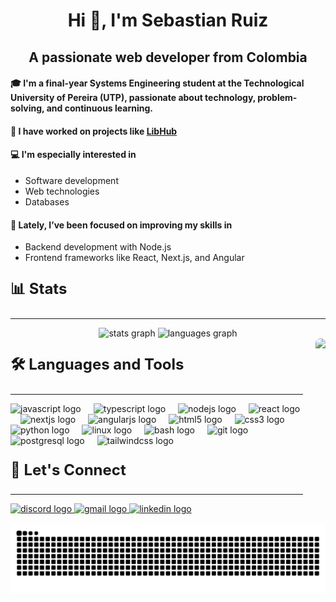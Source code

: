 <h1 align="center">Hi 👋, I'm Sebastian Ruiz</h1>



<h2 align="center">A passionate web developer from Colombia</h2>



<h4 align="left">🎓 I'm a final-year Systems Engineering student at the Technological University of Pereira (UTP), passionate about technology, problem-solving, and continuous learning.</h4>



<h4 align="left">🔭 I have worked on projects like <a href="https://github.com/Areshkew/humble-project-ui" target="_blank"> LibHub </a></h4>



<h4 align="left">💻 I'm especially interested in</h4>
<ul align="left">
  <li>Software development</li>
  <li>Web technologies</li>
  <li>Databases</li>
</ul>

<h4 align="left">🚀 Lately, I’ve been focused on improving my skills in</h4>
<ul align="left">
  <li>Backend development with Node.js</li>
  <li>Frontend frameworks like React, Next.js, and Angular</li>
</ul>


###

<p style="font-size: 24px; font-weight: bold;">📊 Stats</p>
<hr/>

<div align="center">
  <img src="https://github-readme-stats.vercel.app/api?username=ruizsenior&hide_title=true&hide_rank=false&show_icons=true&include_all_commits=true&count_private=true&disable_animations=false&theme=vision-friendly-dark&locale=en&hide_border=false" height="150" alt="stats graph"  />
  <img src="https://github-readme-stats.vercel.app/api/top-langs?username=ruizsenior&locale=en&hide_title=true&layout=compact&card_width=320&langs_count=6&theme=vision-friendly-dark&hide_border=false" height="150" alt="languages graph"  />
</div>

<img style="margin-left: 20px; border-radius: 10px;" align="right" height="250"  src="https://media.tenor.com/O3w6CwTqrs8AAAAi/peach-goma.gif"  />

###

<p style="font-size: 24px; font-weight: bold;">🛠️ Languages and Tools</p>
<hr/>
<div align="left">
  <img src="https://cdn.jsdelivr.net/gh/devicons/devicon/icons/javascript/javascript-original.svg" height="35"  width="40" alt="javascript logo"  />
  <img width="12" />
  <img src="https://cdn.jsdelivr.net/gh/devicons/devicon/icons/typescript/typescript-original.svg" height="35" width="40" alt="typescript logo"  />
  <img width="12" />
  <img src="https://cdn.simpleicons.org/nodedotjs/339933" height="35" width="40" alt="nodejs logo"  />
  <img width="12" />
  <img src="https://cdn.jsdelivr.net/gh/devicons/devicon/icons/react/react-original.svg" height="35" width="40" alt="react logo"  />
  <img width="12" />
  <img src="https://cdn.jsdelivr.net/gh/devicons/devicon/icons/nextjs/nextjs-original.svg" height="35" width="40" alt="nextjs logo"  />
  <img width="12" />
  <img src="https://cdn.jsdelivr.net/gh/devicons/devicon/icons/angularjs/angularjs-original.svg" height="35" width="40" alt="angularjs logo"  />
  <img width="12" />
  <img src="https://cdn.jsdelivr.net/gh/devicons/devicon/icons/html5/html5-original.svg" height="35" width="40" alt="html5 logo"  />
  <img width="12" />
  <img src="https://cdn.jsdelivr.net/gh/devicons/devicon/icons/css3/css3-original.svg" height="35" width="40" alt="css3 logo"  />
  <img width="12" />
  <img src="https://cdn.jsdelivr.net/gh/devicons/devicon/icons/python/python-original.svg" height="35" width="40" alt="python logo"  />
  <img width="12" />
  <img src="https://cdn.jsdelivr.net/gh/devicons/devicon/icons/linux/linux-original.svg" height="35" width="40" alt="linux logo"  />
  <img width="12" />
  <img src="https://cdn.jsdelivr.net/gh/devicons/devicon/icons/bash/bash-original.svg" height="35" width="40" alt="bash logo"  />
  <img width="12" />
  <img src="https://cdn.jsdelivr.net/gh/devicons/devicon/icons/git/git-original.svg" height="35" width="40" alt="git logo"  />
  <img width="12" />
  <img src="https://cdn.jsdelivr.net/gh/devicons/devicon/icons/postgresql/postgresql-original.svg" height="35" width="40" alt="postgresql logo"  />
  <img width="12" />
  <img src="https://cdn.simpleicons.org/tailwindcss/06B6D4" height="35" width="40" alt="tailwindcss logo"  />
</div>

###

<p style="font-size: 24px; font-weight: bold;">🤝 Let's Connect</p>
<hr/>
<div align="left">
  <a href="discordapp.com/users/311271847125843980" target="_blank">
    <img src="https://raw.githubusercontent.com/maurodesouza/profile-readme-generator/master/src/assets/icons/social/discord/default.svg" width="47" height="35" alt="discord logo"  />
  </a>
  <a href="mailto:sebasrhrh@gmail.com" target="_blank">
    <img src="https://raw.githubusercontent.com/maurodesouza/profile-readme-generator/master/src/assets/icons/social/gmail/default.svg" width="47" height="35" alt="gmail logo"  />
  </a>
  <a href="www.linkedin.com/in/sebastian-ruiz-hernandez" target="_blank">
    <img src="https://raw.githubusercontent.com/maurodesouza/profile-readme-generator/master/src/assets/icons/social/linkedin/default.svg" width="47" height="35" alt="linkedin logo"  />
  </a>
</div>



<br clear="both">

<img src="https://raw.githubusercontent.com/ruizsenior/ruizsenior/output/snake.svg" alt="Snake animation" />



